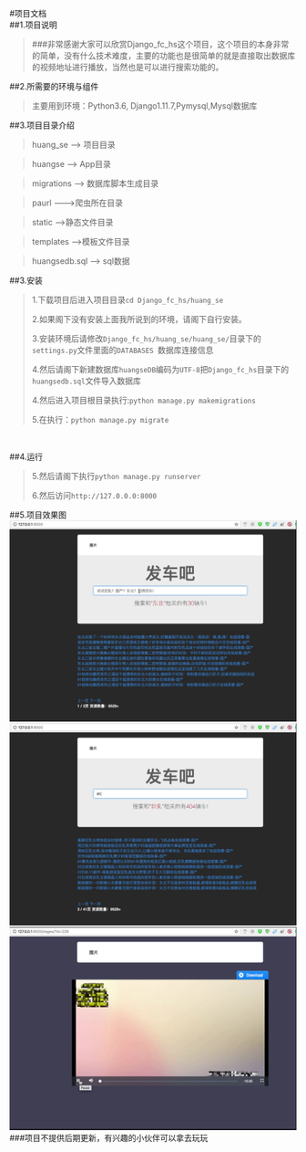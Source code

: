 #项目文档
<br/>
##1.项目说明
>###非常感谢大家可以欣赏Django_fc_hs这个项目，这个项目的本身非常的简单，没有什么技术难度，主要的功能也是很简单的就是直接取出数据库的视频地址进行播放，当然也是可以进行搜索功能的。


##2.所需要的环境与组件
>主要用到环境：Python3.6, Django1.11.7,Pymysql,Mysql数据库

##3.项目目录介绍
>huang_se --> 项目目录     

>huangse --> App目录

>migrations --> 数据库脚本生成目录

>paurl --->爬虫所在目录

>static -->静态文件目录

>templates -->模板文件目录

>huangsedb.sql --> sql数据

##3.安装
>1.下载项目后进入项目目录```cd Django_fc_hs/huang_se```<br/>
>
>2.如果阁下没有安装上面我所说到的环境，请阁下自行安装。<br/>
>
>3.安装环境后请修改```Django_fc_hs/huang_se/huang_se/```目录下的```settings.py```文件里面的```DATABASES ```数据库连接信息<br/>
>
>4.然后请阁下新建数据库```huangseDB```编码为```UTF-8```把```Django_fc_hs```目录下的```huangsedb.sql```文件导入数据库<br/>
>
>4.然后进入项目根目录执行:```python manage.py makemigrations```<br/>
>
>5.在执行：```python manage.py migrate```<br/>
>
<br/>


##4.运行
>5.然后请阁下执行```python manage.py runserver```<br/>
>
>6.然后访问```http://127.0.0.0:8000```<br/>
>

##5.项目效果图
![Alt text](./images/1.png)<br/>
![Alt text](./images/2.png)<br/>
![Alt text](./images/3.png)<br/>
###项目不提供后期更新，有兴趣的小伙伴可以拿去玩玩
